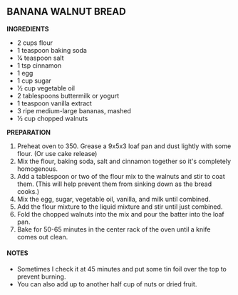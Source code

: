 ## BANANA WALNUT BREAD

**INGREDIENTS** 

* 2 cups flour
* 1 teaspoon baking soda
* 1⁄4 teaspoon salt
* 1 tsp cinnamon
* 1 egg
* 1 cup sugar
* 1⁄2 cup vegetable oil
* 2 tablespoons buttermilk or yogurt
* 1 teaspoon vanilla extract
* 3 ripe medium-large bananas, mashed
* 1⁄2 cup chopped walnuts



**PREPARATION**

1. Preheat oven to 350. Grease a 9x5x3 loaf pan and dust lightly with some flour.  (Or use cake release)
2. Mix the flour, baking soda, salt and cinnamon together so it's completely homogenous.
3. Add a tablespoon or two of the flour mix to the walnuts and stir to coat them. (This will help prevent them from sinking down as the bread cooks.)
4. Mix the egg, sugar, vegetable oil, vanilla, and milk until combined.
5. Add the flour mixture to the liquid mixture and stir until just combined.
6. Fold the chopped walnuts into the mix and pour the batter into the loaf pan.
7. Bake for 50-65 minutes in the center rack of the oven until a knife comes out clean.  

#### NOTES
* Sometimes I check it at 45 minutes and put some tin foil over the top to prevent burning.  
* You can also add up to another half cup of nuts or dried fruit.
